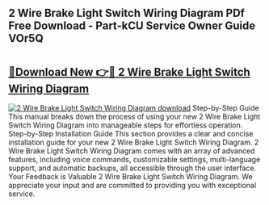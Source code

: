 ## 2 Wire Brake Light Switch Wiring Diagram PDf Free Download - Part-kCU Service Owner Guide VOr5Q

# <h2><a href="http://dfmsv88.blite.top/?on=2+Wire+Brake+Light+Switch+Wiring+Diagram">🔗Download New 👉🔴 2 Wire Brake Light Switch Wiring Diagram</a></h2>

[![2 Wire Brake Light Switch Wiring Diagram download](https://i.imgur.com/lujVjoI.png)](http://dfmsv88.blite.top/?on=2+Wire+Brake+Light+Switch+Wiring+Diagram)
Step-by-Step Guide This manual breaks down the process of using your new 2 Wire Brake Light Switch Wiring Diagram into manageable steps for effortless operation. Step-by-Step Installation Guide This section provides a clear and concise installation guide for your new 2 Wire Brake Light Switch Wiring Diagram. 2 Wire Brake Light Switch Wiring Diagram comes with an array of advanced features, including voice commands, customizable settings, multi-language support, and automatic backups, all accessible through the user interface. Your Feedback is Valuable 2 Wire Brake Light Switch Wiring Diagram. We appreciate your input and are committed to providing you with exceptional service.
